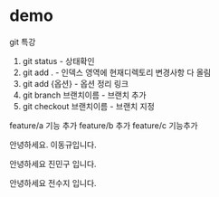 # demo
git 특강

1. git status - 상태확인
2. git add . - 인덱스 영역에 현재디렉토리 변경사항 다 올림
3. git add {옵션} - 옵션 정리 링크
4. git branch 브랜치이름 - 브랜치 추가
5. git checkout 브랜치이름 - 브랜치 지정

feature/a 기능 추가
feature/b 추가 
feature/c 기능추가


안녕하세요. 이동규입니다.

안녕하세요 진민구 입니다.

안녕하세요 전수지 입니다.
